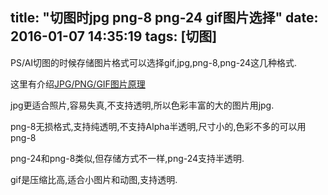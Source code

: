 title: "切图时jpg png-8 png-24 gif图片选择"
date: 2016-01-07 14:35:19
tags: [切图]
---

PS/AI切图的时候存储图片格式可以选择gif,jpg,png-8,png-24这几种格式.

这里有介绍[JPG/PNG/GIF图片原理](http://www.mahaixiang.cn/Photoshop/400.html)


jpg更适合照片,容易失真,不支持透明,所以色彩丰富的大的图片用jpg.

png-8无损格式,支持纯透明,不支持Alpha半透明,尺寸小的,色彩不多的可以用png-8

png-24和png-8类似,但存储方式不一样,png-24支持半透明.

gif是压缩比高,适合小图片和动图,支持透明.



